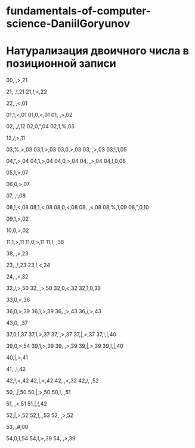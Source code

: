 # fundamentals-of-computer-science-DaniilGoryunov
# Натурализация двоичного числа в позиционной записи 

00, ,>,21

21, ,!,21
21,!,<,22

22, ,<,01

01,1,<,01
01,0,<,01
01, ,>,02

02, ,/,12
02,0,",04
02,1,%,03

12,/,>,11

03,%,>,03
03,1,>,03
03,0,>,03
03, ,>,03
03,!,1,05

04,",>,04
04,1,>,04
04,0,>,04
04, ,>,04
04,!,0,06

05,1,>,07

06,0,>,07

07, ,!,08

08,!,<,08
08,1,<,08
08,0,<,08
08, ,<,08
08,%,1,09
08,",0,10

09,1,>,02

10,0,>,02

11,1,>,11
11,0,>,11
11,!, ,38

38, ,>,23

23, ,!,23
23,!,<,24

24, ,<,32

32,/,>,50
32, ,>,50
32,0,<,32
32,1,0,33

33,0,<,36

36,0,>,39
36,1,>,39
36, ,>,43
36,/,>,43

43,0, ,37

37,0,1,37
37,1,>,37
37, ,>,37
37,|,>,37
37,!,|,40

39,0,>,54
39,1,>,39
39, ,>,39
39,|,>,39
39,!,|,40

40,|,>,41

41, ,!,42

42,!,<,42
42,|,<,42
42, ,<,32
42,/, ,52

50, ,|,50
50,|,>,50
50,!, ,51

51, ,<,51
51,|,!,42

52,|,>,52
52,!, ,53
52, ,>,52

53, ,#,00

54,0,1,54
54,1,>,39
54, ,>,39
